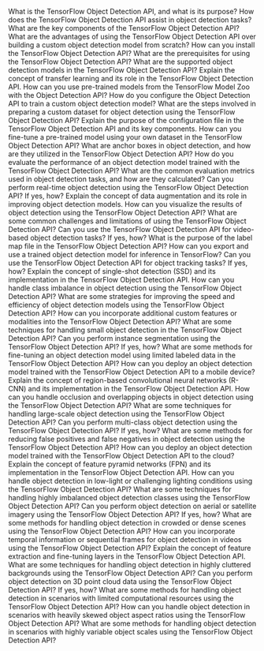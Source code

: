 What is the TensorFlow Object Detection API, and what is its purpose?
How does the TensorFlow Object Detection API assist in object detection tasks?
What are the key components of the TensorFlow Object Detection API?
What are the advantages of using the TensorFlow Object Detection API over building a custom object detection model from scratch?
How can you install the TensorFlow Object Detection API?
What are the prerequisites for using the TensorFlow Object Detection API?
What are the supported object detection models in the TensorFlow Object Detection API?
Explain the concept of transfer learning and its role in the TensorFlow Object Detection API.
How can you use pre-trained models from the TensorFlow Model Zoo with the Object Detection API?
How do you configure the Object Detection API to train a custom object detection model?
What are the steps involved in preparing a custom dataset for object detection using the TensorFlow Object Detection API?
Explain the purpose of the configuration file in the TensorFlow Object Detection API and its key components.
How can you fine-tune a pre-trained model using your own dataset in the TensorFlow Object Detection API?
What are anchor boxes in object detection, and how are they utilized in the TensorFlow Object Detection API?
How do you evaluate the performance of an object detection model trained with the TensorFlow Object Detection API?
What are the common evaluation metrics used in object detection tasks, and how are they calculated?
Can you perform real-time object detection using the TensorFlow Object Detection API? If yes, how?
Explain the concept of data augmentation and its role in improving object detection models.
How can you visualize the results of object detection using the TensorFlow Object Detection API?
What are some common challenges and limitations of using the TensorFlow Object Detection API?
Can you use the TensorFlow Object Detection API for video-based object detection tasks? If yes, how?
What is the purpose of the label map file in the TensorFlow Object Detection API?
How can you export and use a trained object detection model for inference in TensorFlow?
Can you use the TensorFlow Object Detection API for object tracking tasks? If yes, how?
Explain the concept of single-shot detection (SSD) and its implementation in the TensorFlow Object Detection API.
How can you handle class imbalance in object detection using the TensorFlow Object Detection API?
What are some strategies for improving the speed and efficiency of object detection models using the TensorFlow Object Detection API?
How can you incorporate additional custom features or modalities into the TensorFlow Object Detection API?
What are some techniques for handling small object detection in the TensorFlow Object Detection API?
Can you perform instance segmentation using the TensorFlow Object Detection API? If yes, how?
What are some methods for fine-tuning an object detection model using limited labeled data in the TensorFlow Object Detection API?
How can you deploy an object detection model trained with the TensorFlow Object Detection API to a mobile device?
Explain the concept of region-based convolutional neural networks (R-CNN) and its implementation in the TensorFlow Object Detection API.
How can you handle occlusion and overlapping objects in object detection using the TensorFlow Object Detection API?
What are some techniques for handling large-scale object detection using the TensorFlow Object Detection API?
Can you perform multi-class object detection using the TensorFlow Object Detection API? If yes, how?
What are some methods for reducing false positives and false negatives in object detection using the TensorFlow Object Detection API?
How can you deploy an object detection model trained with the TensorFlow Object Detection API to the cloud?
Explain the concept of feature pyramid networks (FPN) and its implementation in the TensorFlow Object Detection API.
How can you handle object detection in low-light or challenging lighting conditions using the TensorFlow Object Detection API?
What are some techniques for handling highly imbalanced object detection classes using the TensorFlow Object Detection API?
Can you perform object detection on aerial or satellite imagery using the TensorFlow Object Detection API? If yes, how?
What are some methods for handling object detection in crowded or dense scenes using the TensorFlow Object Detection API?
How can you incorporate temporal information or sequential frames for object detection in videos using the TensorFlow Object Detection API?
Explain the concept of feature extraction and fine-tuning layers in the TensorFlow Object Detection API.
What are some techniques for handling object detection in highly cluttered backgrounds using the TensorFlow Object Detection API?
Can you perform object detection on 3D point cloud data using the TensorFlow Object Detection API? If yes, how?
What are some methods for handling object detection in scenarios with limited computational resources using the TensorFlow Object Detection API?
How can you handle object detection in scenarios with heavily skewed object aspect ratios using the TensorFlow Object Detection API?
What are some methods for handling object detection in scenarios with highly variable object scales using the TensorFlow Object Detection API?